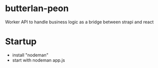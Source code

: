 # butterlan-peon
Worker API to handle business logic as a bridge between strapi and react

# Startup
* install "nodeman"
* start with nodeman app.js